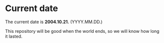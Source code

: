 # Current date

The current date is **2004.10.21.** (YYYY.MM.DD.)

This repository will be good when the world ends, so we will know how long it lasted.